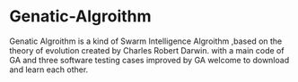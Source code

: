 # Genatic-Algroithm
Genatic Algroithm is a kind of Swarm Intelligence Algroithm ,based on the theory of evolution created by Charles Robert Darwin.
with a main code of GA and three software testing cases improved by GA
welcome to download and learn each other.

